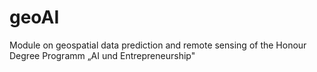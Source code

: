 # geoAI
Module on geospatial data prediction and remote sensing of the Honour Degree Programm „AI und Entrepreneurship"
